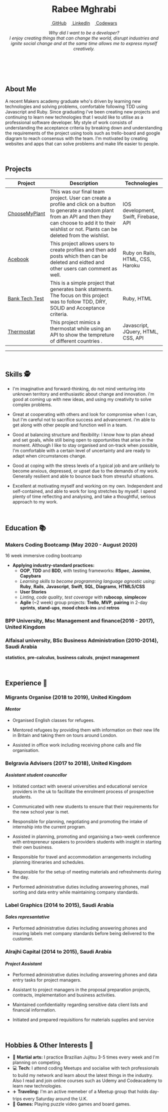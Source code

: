 <!DOCTYPE html>

<h1 align="center">Rabee Mghrabi</h1>

<div align="center">

[&nbsp;GitHub](https://github.com/Rabee93)&nbsp;&nbsp;&nbsp;&nbsp;[&nbsp;LinkedIn](https://www.linkedin.com/in/rabee-mghrabi-a81678a1/)&nbsp;&nbsp;&nbsp;&nbsp;[&nbsp;Codewars](https://www.codewars.com/users/Rabee93)

<em>
                                  Why did I want to be a developer? <br>
  I enjoy creating things that can change the world, disrupt industries and ignite social change and at the same time allows me to express myself creatively.

<br><br>
</em>
</div>
<br>

## About Me

A recent Makers academy graduate who's driven by learning new technologies and solving problems, comfortable following TDD using Javascript and Ruby. Since graduating i’ve been creating new projects and continuing to learn new technologies that I would like to utilise as a professional software developer. 
My style of work consists of understanding the acceptance criteria by breaking down and understanding the requirements of the project using tools such as trello-board and google diagram to reach consensus with the team. I’m motivated by creating websites and apps that can solve problems and make life easier to people. 



<br>

## Projects

| Project | Description | Technologies |
|-|-|-|
| [ChooseMyPlant](https://github.com/Rabee93/ChooseMyPlant) | This was our final team project. User can create a profile and click on a button to generate a random plant from an API and then they can choose to add it to their wishlist or not. Plants can be deleted from the wishlist.  | IOS development, Swift, Firebase, API|
| [Acebook](https://github.com/Rabee93/acebook-dreambook-2020)| This project allows users to create profiles and then add posts which then can be deleted and eidted and other users can comment as well.|Ruby on Rails, HTML, CSS, Haroku |
| [Bank Tech Test](https://github.com/Rabee93/bank_account) | This is a simple project that generates bank statments. <br> The focus on this project was to follow TDD, DRY, SOLID and Acceptance criteria. | Ruby, HTML |
| [Thermostat](https://github.com/Rabee93/Thermostat)| This project mimics a thermostat while using an API to show the tempreture of different countries .|Javascript, JQuery, HTML, CSS, API |
----

<br>

## Skills 🕵️‍

- I'm imaginative and forward-thinking, do not mind venturing into unknown territory and enthusiastic about change and innovation. i'm good at coming up with new ideas, and using my creativity to solve complex problems.

- Great at cooperating with others and look for compromise when I can, but I'm careful not to sacrifice success and advancement. i'm able to get along with other people and function well in a team.

- Good at balancing structure and flexibility: I know how to plan ahead and set goals, while still being open to opportunities that arise in the moment. Although I like to stay organised and on-track when possible, I'm comfortable with a certain level of uncertainty and are ready to adapt when circumstances change.

- Good at coping with the stress levels of a typical job and are unlikely to become anxious, depressed, or upset due to the demands of my work. Generally resilient and able to bounce back from stressful situations.

- Excellent at motivating myself and working on my own. Independent and self-contained, and able to work for long stretches by myself. I spend plenty of time reflecting and analysing, and take a thoughtful, serious approach to my work.
<br>

## Education 📚

### Makers Coding Bootcamp (May 2020 - August 2020)

16 week immersive coding bootcamp

- **Applying industry-standard practices:**
  - <a title = "Programming paradigm">**OOP**</a>, <a title = "Software Development Process">**TDD**</a> and <a title = "Software Development Process">**BDD**</a>, with testing frameworks: **RSpec**, **Jasmine**, **Capybara**
  - *Learning skills to become programming language agnostic using:* **Ruby**, **Rails**, **Javascript**, **Swift**, **SQL**, **Diagrams**, **HTML5/CSS**
  - **User Stories**
  - *Linting*, *code quality*, *test coverage* with **rubocop**, **simplecov**
  - **Agile** (~2 week) group projects: **Trello**, <a title = "Minimum Viable Product">**MVP**</a>, **pairing** in 2-day **sprints**, **stand-ups**, **mood check-ins** and **retros**

### BPP University, Msc Management and finance(2016 - 2017), United Kingdom 
 
### Alfaisal university, BSc Business Administration (2010-2014), Saudi Arabia 

**statistics**, **pre-calculus**, **business calculs**, **project management**

<br>

## Experience 💼

### Migrants Organise (2018 to 2019), United Kingdom   
#### *Mentor*  

- Organised English classes for refugees.

- Mentored refugees by providing them with information on their new life in Britain and taking them on tours around London.

- Assisted in office work including receiving phone calls and file organisation.

### Belgravia Advisers (2017 to 2018), United Kingdom    
#### *Assistant student councellor*  

- Initiated contact with several universities and educational service providers in the uk to facilitate the enrolment process of prospective students.

- Communicated with new students to ensure that their requirements for the new school year is met.

- Responsible for planning, negotiating and promoting the intake of internship into the current program.

- Assisted in planning, promoting and organising a two-week conference with entrepreneur speakers to providers students with insight in starting their own business.

- Responsible for travel and accommodation arrangements including planning itineraries and schedules.

- Responsible for the setup of meeting materials and refreshments during the day.

- Performed administrative duties including answering phones, mail sorting and data entry while maintaining company standards.


###  Label Graphics (2014 to 2015), Saudi Arabia    
#### *Sales represantative*  

- Performed administrative duties including answering phones and insuring labels met company standards before being delivered to the customer.

### Alrajhi Capital (2014 to 2015), Saudi Arabia
#### *Project Assistant*  

- Performed administrative duties including answering phones and data entry tasks for project managers.

- Assistant to project managers in the proposal preparation projects, contracts, implementation and business activities.

- Maintained confidentiality regarding sensitive data client lists and financial information.

- Initiated and prepared requisitions for materials supplies and service
<br>

## Hobbies & Other Interests 🏅

- 🥋 **Martial arts:** I practice Brazilian Jujitsu 3-5 times every week and I'm planning on competing.
- 💻 **Tech:** I attend coding Meetups and socialise with tech professionals to build my network and learn about the latest things in the industry. Also I read and join online courses such as Udemy and Codeacademy to learn new technologies.
- ✈️ **Traveling:** I'm an active memeber of a Meetup group that holds day-trips every Saturday around the U.K.
- 🎲 **Games:** Playing puzzle video games and board games.
